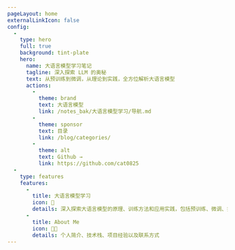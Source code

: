 ```yaml
---
pageLayout: home
externalLinkIcon: false
config:
  -
    type: hero
    full: true
    background: tint-plate
    hero:
      name: 大语言模型学习笔记
      tagline: 深入探索 LLM 的奥秘
      text: 从预训练到微调，从理论到实践，全方位解析大语言模型
      actions:
        -
          theme: brand
          text: 大语言模型
          link: /notes_bak/大语言模型学习/导航.md
        -
          theme: sponsor
          text: 目录
          link: /blog/categories/
        -
          theme: alt
          text: Github →
          link: https://github.com/cat0825
  -
    type: features
    features:
      -
        title: 大语言模型学习
        icon: 🤖
        details: 深入探索大语言模型的原理、训练方法和应用实践，包括预训练、微调、推理优化等核心内容
      -
        title: About Me
        icon: 👨‍💻
        details: 个人简介、技术栈、项目经验以及联系方式
---
```

